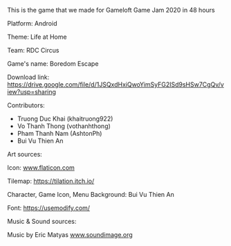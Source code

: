 This is the game that we made for Gameloft Game Jam 2020 in 48 hours

Platform: Android

Theme: Life at Home

Team: RDC Circus

Game's name: Boredom Escape

Download link: https://drive.google.com/file/d/1JSQxdHxiQwoYimSyFG2ISd9sHSw7CgQv/view?usp=sharing


Contributors:

- Truong Duc Khai (khaitruong922)
- Vo Thanh Thong (vothanhthong)
- Pham Thanh Nam (AshtonPh)
- Bui Vu Thien An

Art sources:

Icon: www.flaticon.com

Tilemap: https://tilation.itch.io/

Character, Game Icon, Menu Background: Bui Vu Thien An

Font: https://usemodify.com/

Music & Sound sources:

Music by Eric Matyas www.soundimage.org
